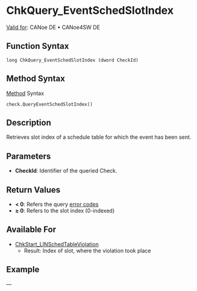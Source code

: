 # ChkQuery_EventSchedSlotIndex

[Valid for](../../../Shared/FeatureAvailability.md): CANoe DE • CANoe4SW DE

## Function Syntax

```
long ChkQuery_EventSchedSlotIndex (dword CheckId)
```

## Method Syntax

[Method](../../../Shared/CAPL/General/ClassesAndObjects.md) Syntax

```
check.QueryEventSchedSlotIndex()
```

## Description

Retrieves slot index of a schedule table for which the event has been sent.

## Parameters

- **CheckId**: Identifier of the queried Check.

## Return Values

- **\< 0**: Refers the query [error codes](../CAPLfunctionsTSLErrorCodes.md)
- **≥ 0**: Refers to the slot index (0-indexed)

## Available For

- [ChkStart_LINSchedTableViolation](CAPLfunctionChkStartLinSchedTableViolation.md)
  - Result: Index of slot, where the violation took place

## Example

—
